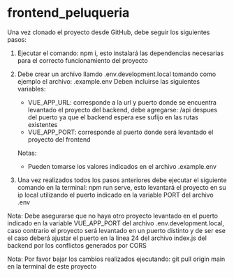 # frontend_peluqueria

Una vez clonado el proyecto desde GitHub, debe seguir los siguientes pasos:

1. Ejecutar el comando: npm i, esto instalará las dependencias necesarias para el correcto funcionamiento del proyecto

2. Debe crear un archivo llamdo .env.development.local tomando como ejemplo el archivo: .example.env Deben incluirse las siguientes variables: 
    - VUE_APP_URL: corresponde a la url y puerto donde se encuentra levantado el proyecto del backend, debe agregarse: /api despues del puerto ya que el backend espera ese sufijo en las rutas existentes
    - VUE_APP_PORT: corresponde al puerto donde será levantado el proyecto del frontend

    Notas: 
    - Pueden tomarse los valores indicados en el archivo .example.env

3. Una vez realizados todos los pasos anteriores debe ejecutar el siguiente comando en la terminal: npm run serve, esto levantará el proyecto en su ip local utilizando el puerto indicado en la variable PORT del archivo .env

Nota:
Debe asegurarse que no haya otro proyecto levantado en el puerto indicado en la variable VUE_APP_PORT del archivo .env.development.local, caso contrario el proyecto será levantado en un puerto distinto y de ser ese el caso deberá ajustar el puerto en la linea 24 del archivo index.js del backend por los conflictos generados por CORS

Nota:
Por favor bajar los cambios realizados ejecutando: git pull origin main en la terminal de este proyecto